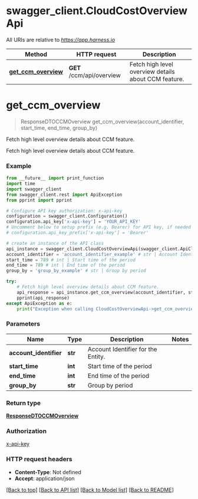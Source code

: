 # swagger_client.CloudCostOverviewApi

All URIs are relative to *https://app.harness.io*

Method | HTTP request | Description
------------- | ------------- | -------------
[**get_ccm_overview**](CloudCostOverviewApi.md#get_ccm_overview) | **GET** /ccm/api/overview | Fetch high level overview details about CCM feature.

# **get_ccm_overview**
> ResponseDTOCCMOverview get_ccm_overview(account_identifier, start_time, end_time, group_by)

Fetch high level overview details about CCM feature.

Fetch high level overview details about CCM feature.

### Example
```python
from __future__ import print_function
import time
import swagger_client
from swagger_client.rest import ApiException
from pprint import pprint

# Configure API key authorization: x-api-key
configuration = swagger_client.Configuration()
configuration.api_key['x-api-key'] = 'YOUR_API_KEY'
# Uncomment below to setup prefix (e.g. Bearer) for API key, if needed
# configuration.api_key_prefix['x-api-key'] = 'Bearer'

# create an instance of the API class
api_instance = swagger_client.CloudCostOverviewApi(swagger_client.ApiClient(configuration))
account_identifier = 'account_identifier_example' # str | Account Identifier for the Entity.
start_time = 789 # int | Start time of the period
end_time = 789 # int | End time of the period
group_by = 'group_by_example' # str | Group by period

try:
    # Fetch high level overview details about CCM feature.
    api_response = api_instance.get_ccm_overview(account_identifier, start_time, end_time, group_by)
    pprint(api_response)
except ApiException as e:
    print("Exception when calling CloudCostOverviewApi->get_ccm_overview: %s\n" % e)
```

### Parameters

Name | Type | Description  | Notes
------------- | ------------- | ------------- | -------------
 **account_identifier** | **str**| Account Identifier for the Entity. | 
 **start_time** | **int**| Start time of the period | 
 **end_time** | **int**| End time of the period | 
 **group_by** | **str**| Group by period | 

### Return type

[**ResponseDTOCCMOverview**](ResponseDTOCCMOverview.md)

### Authorization

[x-api-key](../README.md#x-api-key)

### HTTP request headers

 - **Content-Type**: Not defined
 - **Accept**: application/json

[[Back to top]](#) [[Back to API list]](../README.md#documentation-for-api-endpoints) [[Back to Model list]](../README.md#documentation-for-models) [[Back to README]](../README.md)

